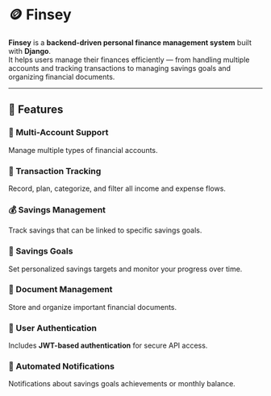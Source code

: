 # 🪙 Finsey

**Finsey** is a **backend-driven personal finance management system** built with **Django**.  
It helps users manage their finances efficiently — from handling multiple accounts and tracking transactions to managing savings goals and organizing financial documents.

---

## 🚀 Features

### 💼 Multi-Account Support
Manage multiple types of financial accounts.

### 💸 Transaction Tracking
Record, plan, categorize, and filter all income and expense flows.

### 💰 Savings Management
Track savings that can be linked to specific savings goals.

### 🎯 Savings Goals
Set personalized savings targets and monitor your progress over time.

### 📂 Document Management
Store and organize important financial documents.

### 🔐 User Authentication
Includes **JWT-based authentication** for secure API access.

### 🔔 Automated Notifications
Notifications about savings goals achievements or monthly balance.